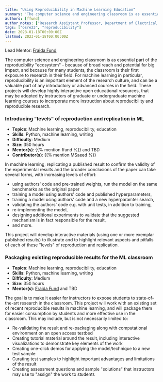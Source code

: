```yaml
---
title: "Using Reproducibility in Machine Learning Education"
summary: 'The computer science and engineering classroom is as essential part of the reproducibility "ecosystem" - because of broad reach and potential for big impact, and because for many students, the classroom is their first exposure to research in their field.'
authors: [ffund]
author_notes: ["Research Assistant Professor, Department of Electrical and Computer Engineering, New York University"]
tags: ["osre23", "reproducibility"]
date: 2023-01-18T00:00:00Z
lastmod: 2023-01-18T00:00:00Z
---
```


Lead Mentor: [Fraida Fund](mailto:ffund@nyu.edu)  

The computer science and engineering classroom is as essential part of the reproducibility "ecosystem" - because of broad reach and potential for big impact, and because for many students, the classroom is their first exposure to research in their field. For machine learning in particular, reproducibility is an important element of the research culture, and can be a valuable part of any introductory or advanced courses in the field. These projects will develop highly interactive open educational resources, that may be adopted by instructors of graduate or undergraduate machine learning courses to incorporate more instruction about reproducibility and reproducible research.

### Introducing "levels" of reproduction and replication in ML

* **Topics**: Machine learning, reproducibility, education
* **Skills**: Python, machine learning, writing
* **Difficulty**: Medium
* **Size**: 350 hours
* **Mentor(s)**: {{% mention ffund %}} and TBD
* **Contributor(s)**: {{% mention MSaeed %}}

In machine learning, replicating a published result to confirm the validity of the experimental results and the broader conclusions of the paper can take several forms, with increasing levels of effort:

* using authors' code and pre-trained weights, run the model on the same benchmarks as the original paper
* training a model using authors' code and published hyperparameters,
* training a model using authors' code and a new hyperparamter search,
* validating the authors' code e.g. with unit tests, in addition to training,
* re-implementing the model,
* designing additional experiments to validate that the suggested mechanism is in fact responsible for the result,
* and more.

This project will develop interactive materials (using one or more exemplar published results) to illustrate and to highlight relevant aspects and pitfalls of each of these "levels" of reproduction and replication.

### Packaging existing reproducible results for the ML classroom

* **Topics**: Machine learning, reproducibility, education
* **Skills**: Python, machine learning, writing
* **Difficulty**: Medium
* **Size**: 350 hours
* **Mentor(s)**: [Fraida Fund](mailto:ffund@nyu.edu) and TBD

The goal is to make it easier for instructors to expose students to state-of-the-art research in the classroom. This project will work with an existing set of recent reproducible results in machine learning, and will package them for easier consumption by students and more effective use in the classroom. This may include, but is not necessarily limited to:

* Re-validating the result and re-packaging along with computational environment on an open access testbed
* Creating tutorial material around the result, including interactive visualizations to demonstrate key elements of the work
* Creating one-click demos for applying the model/technique to a new test sample
* Curating test samples to highlight important advantages and limitations of the result
* Creating assessment questions and sample "solutions" that instructors may use to "assign" the work to students

